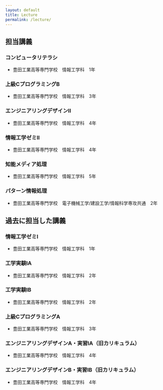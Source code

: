 ```yaml
---
layout: default
title: Lecture
permalink: /lecture/
---
```


## 担当講義

### コンピュータリテラシ

- 豊田工業高等専門学校　情報工学科　1年

### 上級CプログラミングB

- 豊田工業高等専門学校　情報工学科　3年

### エンジニアリングデザインII

- 豊田工業高等専門学校　情報工学科　4年
 
### 情報工学ゼミII

- 豊田工業高等専門学校　情報工学科　4年

### 知能メディア処理

- 豊田工業高等専門学校　情報工学科　5年

### パターン情報処理

- 豊田工業高等専門学校　電子機械工学/建設工学/情報科学専攻共通　2年

## 過去に担当した講義

### 情報工学ゼミI

- 豊田工業高等専門学校　情報工学科　1年

### 工学実験IA

- 豊田工業高等専門学校　情報工学科　2年

### 工学実験IB

- 豊田工業高等専門学校　情報工学科　2年

### 上級CプログラミングA

- 豊田工業高等専門学校　情報工学科　3年

### エンジニアリングデザインA・実習IA（旧カリキュラム）

- 豊田工業高等専門学校　情報工学科　4年

### エンジニアリングデザインB・実習IB（旧カリキュラム）

- 豊田工業高等専門学校　情報工学科　4年
